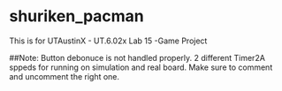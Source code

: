 # shuriken_pacman
This is for UTAustinX -  UT.6.02x Lab 15 -Game Project

##Note:
Button debonuce is not handled properly.
2 different Timer2A sppeds for running on simulation and real board. 
Make sure to comment and uncomment the right one.


